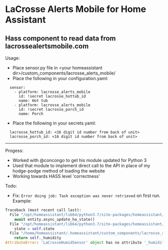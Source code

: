 # LaCrosse Alerts Mobile for Home Assistant
Hass component to read data from lacrossealertsmobile.com
----
Usage:
- Place sensor.py file in \<your homeassistant dir\>/custom_components/lacrosse_alerts_mobile/
- Place the following in your configuration.yaml:
~~~
  sensor:
    - platform: lacrosse_alerts_mobile
      id: !secret lacrosse_hottub_id
      name: Hot tub
    - platform: lacrosse_alerts_mobile
      id: !secret lacrosse_porch_id
      name: Porch

~~~
- Place the following in your secrets.yaml:
~~~
  lacrosse_hottub_id: <16 digit id number from back of unit>
  lacrosse_porch_id: <16 digit id number from back of unit>
~~~
----
Progess:
- Worked with @concongo to get his module updated for Python 3
- Used that module to implement direct call to the API in place of my hodge-podge method of loading the website
- Working towards HASS level 'correctness'

Todo:
- Fix: `Error doing job: Task exception was never retrieved` on first run. Example:
~~~python
Traceback (most recent call last):
  File "/opt/homeassistant/lib64/python3.7/site-packages/homeassistant/helpers/entity_platform.py", line 352, in _async_add_entity
    await entity.async_update_ha_state()
  File "/opt/homeassistant/lib64/python3.7/site-packages/homeassistant/helpers/entity.py", line 232, in async_update_ha_state
    state = self.state
  File "/home/homeassistant/.homeassistant/custom_components/lacrosse_alerts_mobile/sensor.py", line 85, in state
    return self._humidity
AttributeError: 'LaCrosseHumidSensor' object has no attribute '_humidity'
~~~
